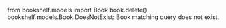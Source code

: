 from bookshelf.models import Book
book.delete()
bookshelf.models.Book.DoesNotExist: Book matching query does not exist.